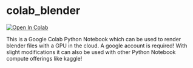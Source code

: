 # colab_blender

[![Open In Colab](https://colab.research.google.com/assets/colab-badge.svg)](https://colab.research.google.com/github/geeekyboy/colab_blender/blob/master/runblender.ipynb)


This is a Google Colab Python Notebook which can be used to render blender files with a GPU in the cloud. A google account is required!
With slight modifications it can also be used with other Python Notebook compute offerings like kaggle!
